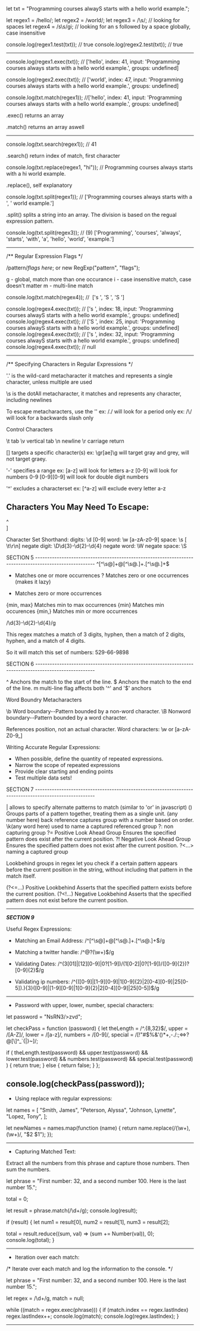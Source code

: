 
let txt = "Programming courses alwayS starts with a hello world example.";

let regex1 = /hello/;
let regex2 = /world/;
let regex3 = /\s/; // looking for spaces
let regex4 = /s\s/gi; // looking for an s followed by a space globally, case insensitive

console.log(regex1.test(txt)); // true
console.log(regex2.test(txt)); // true

  ----------------------------------------------------------------------------------------------------------------------------------------------
console.log(regex1.exec(txt)); // ['hello', index: 41, input: 'Programming courses always starts with a hello world example.', groups: undefined]

console.log(regex2.exec(txt)); // ['world', index: 47, input: 'Programming courses always starts with a hello world example.', groups: undefined]

console.log(txt.match(regex1)); //['hello', index: 41, input: 'Programming courses always starts with a hello world example.', groups: undefined]

.exec() returns an array

 .match() returns an array aswell

 ----------------------------------------------------------------------------------------------------------------------------------------------

console.log(txt.search(regex1)); // 41

 .search() return index of match, first character

console.log(txt.replace(regex1, "hi")); // Programming courses always starts with a hi world example.

 .replace(), self explanatory

console.log(txt.split(regex1)); // ['Programming courses always starts with a ', ' world example.']

 .split() splits a string into an array. The division is based on the regual expression pattern.

console.log(txt.split(regex3)); // (9) ['Programming', 'courses', 'always', 'starts', 'with', 'a', 'hello', 'world', 'example.']

  ----------------------------------------------------------------------------------------------------------------------------------------------

/** Regular Expression Flags */

 /pattern/*flags here*; or new RegExp("pattern", "flags");

 g - global, match more than one occurance
 i - case insensitive match, case doesn't matter
 m - multi-line match

console.log(txt.match(regex4)); //  ['s ', 'S ', 'S ']

console.log(regex4.exec(txt)); // ['s ', index: 18, input: 'Programming courses alwayS starts with a hello world example.', groups: undefined]
console.log(regex4.exec(txt)); // ['S ', index: 25, input: 'Programming courses alwayS starts with a hello world example.', groups: undefined]
console.log(regex4.exec(txt)); // ['s ', index: 32, input: 'Programming courses alwayS starts with a hello world example.', groups: undefined]
console.log(regex4.exec(txt)); // null

 ----------------------------------------------------------------------------------------------------------------------------------------------

/** Specifying Characters in Regular Expressions */

 '.' is the wild-card metacharacter
 it matches and represents a single character, unless multiple are used

 \s is the dotAll metacharacter, it matches and represents any character, including newlines

 To escape metacharacters, use the '\'
 ex: /\./ will look for a period only
 ex: /\\/ will look for a backwards slash only

 Control Characters

\t tab
\v vertical tab
\n newline
\r carriage return


 [] targets a specific character(s)
 ex: \gr[ae]\g will target gray and grey, will not target graey.

 '-' specifies a range
 ex: [a-z] will look for letters a-z
     [0-9] will look for numbers 0-9
     [0-9][0-9] will look for double digit numbers

 '^' excludes a characterset
  ex: [^a-z] will exclude every letter a-z

 Characters You May Need To Escape:
 -
 ^
 \
 ]

 Character Set Shorthand:
 digits: \d [0-9]
 word: \w [a-zA-z0-9]
 space: \s [ \t\r\n]
 negate digit: \D\d{3}-\d{2}-\d{4}
 negate word: \W
 negate space: \S

 SECTION 5 -------------------------------------------------------------------------------------------------------
^[^\s@]+@[^\s@.]+\.[^\s@.]+$
+ Matches one or more occurrences
 ? Matches zero or one occurrences (makes it lazy)
 * Matches zero or more occurrences

 {min, max} Matches min to max occurrences
 {min} Matches min occurences
 {min,} Matches min or more occurrences

 /\d{3}-\d{2}-\d{4}/g

 This regex matches a match of 3 digits, hyphen, then
 a match of 2 digits, hyphen, and a match of 4 digits.

 So it will match this set of numbers: 529-66-9898

 SECTION 6 -------------------------------------------------------------------------------------------------------

 ^ Anchors the match to the start of the line.
 $ Anchors the match to the end of the line.
 m multi-line flag affects both '^' and '$' anchors

 Word Boundry Metacharacters

 \b Word boundary--Pattern bounded by a non-word character.
 \B Nonword boundary--Pattern bounded by a word character.

 References position, not an actual character.
 Word characters: \w or [a-zA-Z0-9_]

 Writing Accurate Regular Expressions:

 - When possible, define the quantity of repeated expressions.
 - Narrow the scope of repeated expressions
 - Provide clear starting and ending points
 - Test multiple data sets!

 SECTION 7 -------------------------------------------------------------------------------------------------------

 | allows to specify alternate patterns to match (similar to 'or' in javascript)
 () Groups parts of a pattern together, treating them as a single unit.
 \(any number here)  back reference captures group with a number based on order.
 \k(any word here) used to name a captured referenced group
 ?: non capturing group
 ?=  Positive Look Ahead Group Ensures the specified pattern does exist after the current position.
 ?! Negative Look Ahead Group Ensures the specified pattern does not exist after the current position.
 ?<...> naming a captured group

 Lookbehind groups in regex let you check if a certain pattern appears before the current position in the string, without including that pattern in the match itself.

 (?<=...) Positive Lookbehind Asserts that the specified pattern exists before the current position.
 (?<!...) Negative Lookbehind Asserts that the specified pattern does not exist before the current position.

 -----------------------------------------------------------------------------------------------------------------------------------------------

 ***SECTION 9***


Useful Regex Expressions:


- Matching an Email Address: /^[^\s@]+@[^\s@.]+\.[^\s@.]+$/g

- Matching a twitter handle: /^@?(\w+)$/g

- Validating Dates: /^(3[01]|[12][0-9]|0?[1-9])/(1[0-2]|0?[1-9])/([0-9]{2})?[0-9]{2}$/g

- Validating ip numbers: /^(([0-9]|[1-9][0-9]|1[0-9]{2}|2[0-4][0-9]|25[0-5])\.){3}([0-9]|[1-9][0-9]|1[0-9]{2}|2[0-4][0-9]|25[0-5])$/g

-----------------------------------------------------------------------------------------------
- Password with upper, lower, number, special characters:

let password = "NsRN3/>zvd";

let checkPass = function (password) {
  let theLength = /^.{8,32}$/,
    upper = /[A-Z]/,
    lower = /[a-z]/,
    numbers = /[0-9]/,
    special = /[!"#$%&'()*+,\-./:;<=>?@[\\\]^_`{|}~]/;

  if (
    theLength.test(password) &&
    upper.test(password) &&
    lower.test(password) &&
    numbers.test(password) &&
    special.test(password)
  ) {
    return true;
  } else {
    return false;
  }
};

console.log(checkPass(password));
-----------------------------------------------------------------------------------------------

- Using replace with regular expressions:

let names = [
  "Smith, James",
  "Peterson, Alyssa",
  "Johnson, Lynette",
  "Lopez, Tony",
];

let newNames = names.map(function (name) {
  return name.replace(/(\w+), (\w+)/, "$2 $1");
});

-----------------------------------------------------------------------------------------------

- Capturing Matched Text: 

Extract all the numbers from this phrase and capture those numbers. Then sum the numbers.

let phrase =
  "First number: 32, and a second number 100. Here is the last number 15.";

total = 0;

let result = phrase.match(/\d+/g);
console.log(result);

if (result) {
  let num1 = result[0],
    num2 = result[1],
    num3 = result[2];

  total = result.reduce((sum, val) => (sum += Number(val)), 0);
  console.log(total);
}

-----------------------------------------------------------------------------------------------

- Iteration over each match:

/*
Iterate over each match and log the information to the console.
*/

let phrase =
  "First number: 32, and a second number 100. Here is the last number 15.";

let regex = /\d+/g,
  match = null;

while ((match = regex.exec(phrase))) {
  if (match.index == regex.lastIndex) regex.lastIndex++;
  console.log(match);
  console.log(regex.lastIndex);
}

-----------------------------------------------------------------------------------------------
